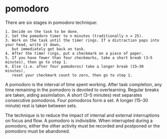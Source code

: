 # pomodoro

There are six stages in pomodoro technique:

    1. Decide on the task to be done.
    2. Set the pomodoro timer to n minutes (traditionally n = 25).
    3. Work on the task until the timer rings. If a distraction pops into your head, write it down, 
       but immediately get back on task.
    4. After the timer rings, put a checkmark on a piece of paper.
    5. If you have fewer than four checkmarks, take a short break (3–5 minutes), then go to step 1.
    6. Else (i.e. after four pomodoros) take a longer break (15–30 minutes), 
       reset your checkmark count to zero, then go to step 1.

A pomodoro is the interval of time spent working. After task completion, any time remaining in the pomodoro is devoted to overlearning. Regular breaks are taken, aiding assimilation. A short (3–5 minutes) rest separates consecutive pomodoros. Four pomodoros form a set. A longer (15–30 minute) rest is taken between sets.

The technique is to reduce the impact of internal and external interruptions on focus and flow. A pomodoro is indivisible. When interrupted during a pomodoro, either the other activity must be recorded and postponed or the pomodoro must be abandoned.
